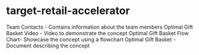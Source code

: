 target-retail-accelerator
=========================
Team Contacts - Contains information about the team members
Optimal Gift Basket Video - Video to demonstrate the concept
Optimal Gift Basket Flow Chart- Showcase the concept using a flowchart
Optimal Gift Basket - Document describing the concept


